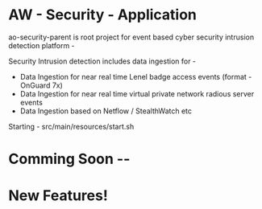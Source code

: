 # AW - Security - Application


ao-security-parent is root project for event based cyber security intrusion detection platform -


Security Intrusion detection includes data ingestion for - 
  - Data Ingestion for near real time Lenel badge access events (format - OnGuard 7x)
  - Data Ingestion for near real time virtual private network radious server events
  - Data Ingestion based on Netflow / StealthWatch etc

Starting - src/main/resources/start.sh



# Comming Soon --
# New Features!
